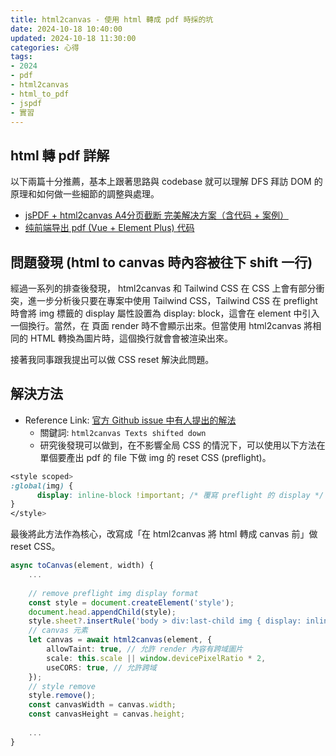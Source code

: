 ```yaml
---
title: html2canvas - 使用 html 轉成 pdf 時採的坑
date: 2024-10-18 10:40:00
updated: 2024-10-18 11:30:00
categories: 心得
tags: 
- 2024
- pdf
- html2canvas
- html_to_pdf
- jspdf
- 實習
---
```


## html 轉 pdf 詳解
以下兩篇十分推薦，基本上跟著思路與 codebase 就可以理解 DFS 拜訪 DOM 的原理和如何做一些細節的調整與處理。
* [jsPDF + html2canvas A4分页截断 完美解决方案（含代码 + 案例）](https://juejin.cn/post/7138370283739545613)
* [纯前端导出 pdf (Vue + Element Plus) 代码](https://gitee.com/jseven68/vue-pdf2)
## 問題發現 (html to canvas 時內容被往下 shift 一行)
經過一系列的排查後發現， html2canvas 和 Tailwind CSS 在 CSS 上會有部分衝突，進一步分析後只要在專案中使用 Tailwind CSS，Tailwind CSS 在 preflight 時會將 img 標籤的 display 屬性設置為 display: block，這會在 element 中引入一個換行。當然，在 頁面 render 時不會顯示出來。但當使用 html2canvas 將相同的 HTML 轉換為圖片時，這個換行就會會被渲染出來。

接著我同事跟我提出可以做 CSS reset 解決此問題。


## 解決方法
- Reference Link: [官方 Github issue 中有人提出的解法](https://github.com/niklasvh/html2canvas/issues/2775#issuecomment-1204988157)
  - 關鍵詞: `html2canvas Texts shifted down`
  - 研究後發現可以做到，在不影響全局 CSS 的情況下，可以使用以下方法在單個要產出 pdf 的 file 下做 img 的 reset CSS (preflight)。


```css
<style scoped> 
:global(img) { 
      display: inline-block !important; /* 覆寫 preflight 的 display */
} 
</style>
```

最後將此方法作為核心，改寫成「在 html2canvas 將 html 轉成 canvas 前」做 reset CSS。

```ts
async toCanvas(element, width) {
    ...
    
    // remove preflight img display format
    const style = document.createElement('style');
    document.head.appendChild(style);
    style.sheet?.insertRule('body > div:last-child img { display: inline-block; }');
    // canvas 元素
    let canvas = await html2canvas(element, {
        allowTaint: true, // 允許 render 內容有跨域圖片
        scale: this.scale || window.devicePixelRatio * 2,
        useCORS: true, // 允許跨域
    });
    // style remove
    style.remove();
    const canvasWidth = canvas.width;
    const canvasHeight = canvas.height;
    
    ...
}
```